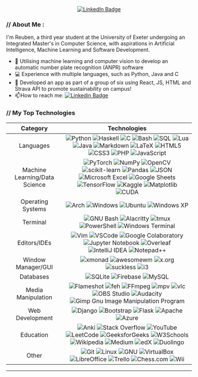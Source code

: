 
<div id="badges" align="center">
  <a href="https://www.linkedin.com/in/reuben-kurian-5a32ba302/">
    <img src="https://img.shields.io/badge/LinkedIn-blue?style=for-the-badge&logo=linkedin&logoColor=white" alt="LinkedIn Badge"/>
  </a>
</div>

### // About Me :
I'm Reuben, a third year student at the University of Exeter undergoing an Integrated Master's in Computer Science, with aspirations in Artificial Intelligence, Machine Learning and Software Development.
- :robot: Utilising machine learning and computer vision to develop an automatic number plate recognition (ANPR) software
- :computer: Experience with multiple languages, such as Python, Java and C
- :walking: Developed an app as part of a group of six using React, JS, HTML and Strava API to promote sustainability on campus!
- :mailbox:How to reach me: [![Linkedin Badge](https://img.shields.io/badge/LinkedIn-blue?style=for-the-badge&logo=linkedin&logoColor=white)](https://www.linkedin.com/in/reuben-kurian-5a32ba302/)

### // **My Top Technologies**

| Category | Technologies |
|:---:|:---:|
| Languages | ![Python](https://img.shields.io/badge/python-3670A0?style=for-the-badge&logo=python&logoColor=ffdd54) ![Haskell](https://img.shields.io/badge/Haskell-5e5086?style=for-the-badge&logo=haskell&logoColor=white) ![C](https://img.shields.io/badge/c-%2300599C.svg?style=for-the-badge&logo=c&logoColor=white) ![Bash](https://img.shields.io/badge/Bash-4EAA25?style=for-the-badge&logo=GNU%20Bash&logoColor=white) ![SQL](https://img.shields.io/badge/SQL-%23e38c00.svg?style=for-the-badge&logo=SQL&logoColor=white) ![Lua](https://img.shields.io/badge/lua-%232C2D72.svg?style=for-the-badge&logo=lua&logoColor=white) ![Java](https://img.shields.io/badge/java-%23ED8B00.svg?style=for-the-badge&logo=openjdk&logoColor=white) ![Markdown](https://img.shields.io/badge/markdown-%23000000.svg?style=for-the-badge&logo=markdown&logoColor=white) ![LaTeX](https://img.shields.io/badge/latex-%23008080.svg?style=for-the-badge&logo=latex&logoColor=white) ![HTML5](https://img.shields.io/badge/html5-%23E34F26.svg?style=for-the-badge&logo=html5&logoColor=white) ![CSS3](https://img.shields.io/badge/css3-%231572B6.svg?style=for-the-badge&logo=css3&logoColor=white) ![PHP](https://img.shields.io/badge/PHP-777BB4?style=for-the-badge&logo=php&logoColor=white) ![JavaScript](https://img.shields.io/badge/JavaScript-323330?style=for-the-badge&logo=javascript&logoColor=F7DF1E) |
| Machine Learning/Data Science | ![PyTorch](https://img.shields.io/badge/PyTorch-%23EE4C2C.svg?style=for-the-badge&logo=PyTorch&logoColor=white) ![NumPy](https://img.shields.io/badge/numpy-%23013243.svg?style=for-the-badge&logo=numpy&logoColor=white) ![OpenCV](https://img.shields.io/badge/opencv-%235C3EE8.svg?style=for-the-badge&logo=opencv&logoColor=white) ![scikit-learn](https://img.shields.io/badge/scikit--learn-%23F7931E.svg?style=for-the-badge&logo=scikit-learn&logoColor=white) ![Pandas](https://img.shields.io/badge/pandas-%23150458.svg?style=for-the-badge&logo=pandas&logoColor=white) ![JSON](https://img.shields.io/badge/json-5E5C5C?style=for-the-badge&logo=json&logoColor=white) ![Microsoft Excel](https://img.shields.io/badge/Microsoft_Excel-217346?style=for-the-badge&logo=microsoft-excel&logoColor=white) ![Google Sheets](https://img.shields.io/badge/Google%20Sheets-34A853?style=for-the-badge&logo=google-sheets&logoColor=white) ![TensorFlow](https://img.shields.io/badge/TensorFlow-%23FF6F00.svg?style=for-the-badge&logo=TensorFlow&logoColor=white) ![Kaggle](https://img.shields.io/badge/Kaggle-035a7d?style=for-the-badge&logo=kaggle&logoColor=white) ![Matplotlib](https://img.shields.io/badge/Matplotlib-%23ffffff.svg?style=for-the-badge&logo=Matplotlib&logoColor=black) ![CUDA](https://img.shields.io/badge/cuda-%2376B900.svg?style=for-the-badge&logo=nVIDIA&logoColor=white) | 
| Operating Systems | ![Arch](https://img.shields.io/badge/Arch%20Linux-1793D1?logo=arch-linux&logoColor=fff&style=for-the-badge) ![Windows](https://img.shields.io/badge/Windows-0078D6?style=for-the-badge&logo=windows&logoColor=white) ![Ubuntu](https://img.shields.io/badge/Ubuntu-E95420?style=for-the-badge&logo=ubuntu&logoColor=white) ![Windows XP](https://img.shields.io/badge/Windows%20xp-003399?style=for-the-badge&logo=windowsxp&logoColor=white) |
| Terminal | ![GNU Bash](https://img.shields.io/badge/GNU%20Bash-4EAA25?style=for-the-badge&logo=GNU%20Bash&logoColor=white) ![Alacritty](https://img.shields.io/badge/alacritty-F46D01?style=for-the-badge&logo=alacritty&logoColor=white) ![tmux](https://img.shields.io/badge/tmux-1BB91F?style=for-the-badge&logo=tmux&logoColor=white) ![PowerShell](https://img.shields.io/badge/powershell-5391FE?style=for-the-badge&logo=powershell&logoColor=white) ![Windows Terminal](https://img.shields.io/badge/windows%20terminal-4D4D4D?style=for-the-badge&logo=windows%20terminal&logoColor=white) | 
| Editors/IDEs | ![Vim](https://img.shields.io/badge/VIM-%2311AB00.svg?style=for-the-badge&logo=vim&logoColor=white) ![VSCode](https://img.shields.io/badge/VSCode-0078d7.svg?style=for-the-badge&logo=visual-studio-code&logoColor=white) ![Google Colaboratory](https://img.shields.io/badge/Colab-F9AB00?style=for-the-badge&logo=googlecolab&color=525252) ![Jupyter Notebook](https://img.shields.io/badge/jupyter-%23FA0F00.svg?style=for-the-badge&logo=jupyter&logoColor=white) ![Overleaf](https://img.shields.io/badge/Overleaf-47A141?style=for-the-badge&logo=Overleaf&logoColor=white) ![IntelliJ IDEA](https://img.shields.io/badge/IntelliJIDEA-000000.svg?style=for-the-badge&logo=intellij-idea&logoColor=white) ![Notepad++](https://img.shields.io/badge/Notepad++-90E59A.svg?style=for-the-badge&logo=notepad%2b%2b&logoColor=black) |
| Window Manager/GUI | ![xmonad](https://img.shields.io/badge/xmonad-%23fc4c5c.svg?style=for-the-badge&logo=xmonad&logoColor=white) ![awesomewm](https://img.shields.io/badge/awesome-535D6C?style=for-the-badge&logo=awesomewm&logoColor=white) ![x.org](https://img.shields.io/badge/x.org-F28834?style=for-the-badge&logo=x.org&logoColor=white) ![suckless](https://img.shields.io/badge/suckless-1177AA?style=for-the-badge&logo=suckless&logoColor=white) ![i3](https://img.shields.io/badge/i3-52C0FF?style=for-the-badge&logo=i3&logoColor=white) |
| Databases | ![SQLite](https://img.shields.io/badge/sqlite-%2307405e.svg?style=for-the-badge&logo=sqlite&logoColor=white) ![Firebase](https://img.shields.io/badge/firebase-a08021?style=for-the-badge&logo=firebase&logoColor=ffcd34) ![MySQL](https://img.shields.io/badge/MySQL-005C84?style=for-the-badge&logo=mysql&logoColor=white) |
| Media Manipulation |  ![Flameshot](https://img.shields.io/badge/flameshot-8800aa?style=for-the-badge&logo=flameshot&logoColor=FFFFFF) ![feh](https://img.shields.io/badge/feh-700515?style=for-the-badge&logo=feh&logoColor=FFFFFF) ![FFmpeg](https://img.shields.io/badge/ffmpeg-007808?style=for-the-badge&logo=ffmpeg&logoColor=FFFFFF) ![mpv](https://img.shields.io/badge/mpv-691F69?style=for-the-badge&logo=mpv&logoColor=FFFFFF) ![vlc](https://img.shields.io/badge/vlc%20media%20player-FF8800?style=for-the-badge&logo=vlc%20media%20player&logoColor=FFFFFF) ![OBS Studio](https://img.shields.io/badge/obs%20studio-302E31?style=for-the-badge&logo=obs%20studio&logoColor=white) ![Audacity](https://img.shields.io/badge/Audacity-0000CC?style=for-the-badge&logo=audacity&logoColor=white) ![Gimp Gnu Image Manipulation Program](https://img.shields.io/badge/Gimp-657D8B?style=for-the-badge&logo=gimp&logoColor=FFFFFF) |
| Web Development | ![Django](https://img.shields.io/badge/Django-092E20?style=for-the-badge&logo=django&logoColor=green) ![Bootstrap](https://img.shields.io/badge/Bootstrap-563D7C?style=for-the-badge&logo=bootstrap&logoColor=white) ![Flask](https://img.shields.io/badge/flask-%23000.svg?style=for-the-badge&logo=flask&logoColor=white) ![Apache](https://img.shields.io/badge/Apache%20http%20server-D22128?style=for-the-badge&logo=Apache&logoColor=white) ![Azure](https://img.shields.io/badge/azure-%230072C6.svg?style=for-the-badge&logo=microsoftazure&logoColor=white) | 
| Education | ![Anki](https://img.shields.io/badge/Anki-757575?style=for-the-badge&logo=anki&logoColor=white) ![Stack Overflow](https://img.shields.io/badge/Stack_Overflow-FE7A16?style=for-the-badge&logo=stack-overflow&logoColor=white) ![YouTube](https://img.shields.io/badge/youtube-FF0000?style=for-the-badge&logo=youtube&logoColor=FFFFFF) ![LeetCode](https://img.shields.io/badge/LeetCode-000000?style=for-the-badge&logo=LeetCode&logoColor=#d16c06) ![GeeksforGeeks](https://img.shields.io/badge/GeeksforGeeks-298D46?style=for-the-badge&logo=geeksforgeeks&logoColor=white) ![W3Schools](https://img.shields.io/badge/W3Schools-04AA6D?style=for-the-badge&logo=W3Schools&logoColor=white) ![Wikipedia](https://img.shields.io/badge/wikipedia-000000?style=for-the-badge&logo=wikipedia&logoColor=FFFFFF) ![Medium](https://img.shields.io/badge/Medium-12100E?style=for-the-badge&logo=medium&logoColor=white) ![edX](https://img.shields.io/badge/Edx-193A3E?style=for-the-badge&logo=edx&logoColor=white) ![Duolingo](https://img.shields.io/badge/Duolingo-%234DC730.svg?style=for-the-badge&logo=Duolingo&logoColor=white) |
| Other | ![Git](https://img.shields.io/badge/git-%23F05033.svg?style=for-the-badge&logo=git&logoColor=white) ![Linux](https://img.shields.io/badge/Linux-FCC624?style=for-the-badge&logo=Linux&logoColor=white) ![GNU](https://img.shields.io/badge/gnu-A42E2B?style=for-the-badge&logo=gnu&logoColor=white) ![VirtualBox](https://img.shields.io/badge/VirtualBox-21416b?style=for-the-badge&logo=VirtualBox&logoColor=white) ![LibreOffice](https://img.shields.io/badge/LibreOffice-%2318A303?style=for-the-badge&logo=LibreOffice&logoColor=white) ![Trello](https://img.shields.io/badge/Trello-%23026AA7.svg?style=for-the-badge&logo=Trello&logoColor=white) ![Chess.com](https://img.shields.io/badge/Chess.com-81B64C?style=for-the-badge&logo=chess.com&logoColor=white) ![Wii](https://img.shields.io/badge/Wii-8B8B8B?style=for-the-badge&logo=wii&logoColor=white) |

<hr>
